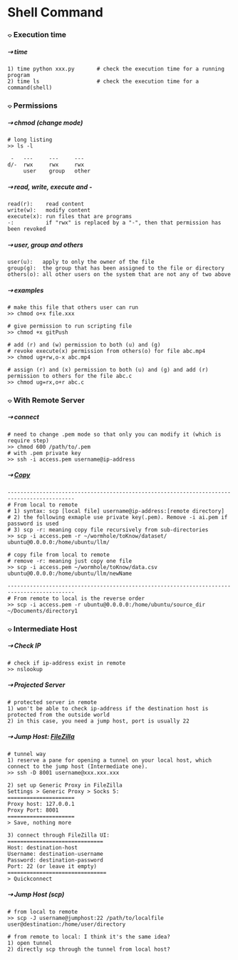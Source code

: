 
# Shell Command

### &#x2314; Execution time
##### &#x21e2; time 
```
1) time python xxx.py       # check the execution time for a running program 
2) time ls                  # check the execution time for a command(shell)
```

### &#x2314; Permissions 

##### &#x21e2; chmod (change mode)
```
# long listing 
>> ls -l

 -   ---     ---     ---
d/-  rwx     rwx     rwx 
     user    group   other
```
##### &#x21e2; read, write, execute and - 
```
read(r):    read content 
write(w):   modify content 
execute(x): run files that are programs 
-:          if "rwx" is replaced by a "-", then that permission has been revoked
```

##### &#x21e2; user, group and others
```
user(u):   apply to only the owner of the file 
group(g):  the group that has been assigned to the file or directory 
others(o): all other users on the system that are not any of two above
```

##### &#x21e2; examples 
```shell
# make this file that others user can run 
>> chmod o+x file.xxx

# give permission to run scripting file 
>> chmod +x gitPush 

# add (r) and (w) permission to both (u) and (g)
# revoke execute(x) permission from others(o) for file abc.mp4
>> chmod ug+rw,o-x abc.mp4 

# assign (r) and (x) permission to both (u) and (g) and add (r) permission to others for the file abc.c
>> chmod ug=rx,o+r abc.c
```

### &#x2314; With Remote Server
##### &#x21e2; connect 
```shell
# need to change .pem mode so that only you can modify it (which is require step)
>> chmod 600 /path/to/.pem
# with .pem private key 
>> ssh -i access.pem username@ip-address
```

##### &#x21e2; [Copy](https://medium.com/srcecde/copy-file-directory-to-from-ec2-using-scp-secure-copy-685c46636399)
```shell
-------------------------------------------------------------------------------------------
# From local to remote 
# 1) syntax: scp [local file] username@ip-address:[remote directory]
# 2) the following exmaple use private key(.pem). Remove -i ai.pem if password is used 
# 3) scp -r: meaning copy file recursively from sub-directories
>> scp -i access.pem -r ~/wormhole/toKnow/dataset/ ubuntu@0.0.0.0:/home/ubuntu/llm/

# copy file from local to remote 
# remove -r: meaning just copy one file 
>> scp -i access.pem ~/wormhole/toKnow/data.csv ubuntu@0.0.0.0:/home/ubuntu/llm/newName

-------------------------------------------------------------------------------------------
# From remote to local is the reverse order 
>> scp -i access.pem -r ubuntu@0.0.0.0:/home/ubuntu/source_dir ~/Documents/directory1
```

### &#x2314; Intermediate Host


##### &#x21e2; Check IP
```
# check if ip-address exist in remote
>> nslookup 
```

##### &#x21e2; Projected Server
```
# protected server in remote
1) won't be able to check ip-address if the destination host is protected from the outside world 
2) in this case, you need a jump host, port is usually 22
```

##### &#x21e2; Jump Host: [FileZilla](https://www.unixcloudfusion.in/2016/01/using-filezilla-to-connect-ec2-with.html)
```
# tunnel way 
1) reserve a pane for opening a tunnel on your local host, which connect to the jump host (Intermediate one). 
>> ssh -D 8001 username@xxx.xxx.xxx

2) set up Generic Proxy in FileZilla
Settings > Generic Proxy > Socks 5: 
=====================
Proxy host: 127.0.0.1 
Proxy Port: 8001 
=====================
> Save, nothing more

3) connect through FileZilla UI: 
==============================
Host: destination-host
Username: destination-username
Password: destination-password 
Port: 22 (or leave it empty)
===============================
> Quickconnect 
```
##### &#x21e2; Jump Host (scp)
```
# from local to remote 
>> scp -J username@jumphost:22 /path/to/localfile user@destination:/home/user/directory

# from remote to local: I think it's the same idea?
1) open tunnel 
2) directly scp through the tunnel from local host?
```
